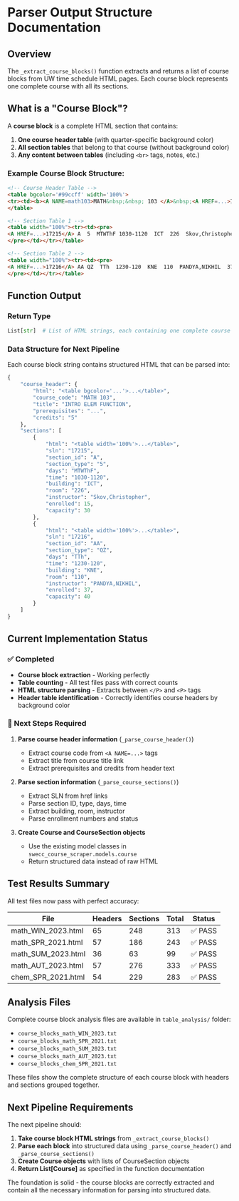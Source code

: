 # Parser Output Structure Documentation

## Overview

The `_extract_course_blocks()` function extracts and returns a list of course blocks from UW time schedule HTML pages. Each course block represents one complete course with all its sections.

## What is a "Course Block"?

A **course block** is a complete HTML section that contains:

1. **One course header table** (with quarter-specific background color)
2. **All section tables** that belong to that course (without background color)
3. **Any content between tables** (including `<br>` tags, notes, etc.)

### Example Course Block Structure:
```html
<!-- Course Header Table -->
<table bgcolor='#99ccff' width='100%'>
<tr><td><b><A NAME=math103>MATH&nbsp;&nbsp; 103 </A>&nbsp;<A HREF=...>INTRO ELEM FUNCTION </A></b></td></tr>
</table>

<!-- Section Table 1 -->
<table width="100%"><tr><td><pre>
<A HREF=...>17215</A> A  5  MTWThF 1030-1120  ICT  226  Skov,Christopher  15/30
</pre></td></tr></table>

<!-- Section Table 2 -->
<table width="100%"><tr><td><pre>
<A HREF=...>17216</A> AA QZ  TTh  1230-120  KNE  110  PANDYA,NIKHIL  37/40
</pre></td></tr></table>
```

## Function Output

### Return Type
```python
List[str]  # List of HTML strings, each containing one complete course block
```

### Data Structure for Next Pipeline

Each course block string contains structured HTML that can be parsed into:

```python
{
    "course_header": {
        "html": "<table bgcolor='...'>...</table>",
        "course_code": "MATH 103",
        "title": "INTRO ELEM FUNCTION",
        "prerequisites": "...",
        "credits": "5"
    },
    "sections": [
        {
            "html": "<table width='100%'>...</table>",
            "sln": "17215",
            "section_id": "A",
            "section_type": "5",
            "days": "MTWThF",
            "time": "1030-1120",
            "building": "ICT",
            "room": "226",
            "instructor": "Skov,Christopher",
            "enrolled": 15,
            "capacity": 30
        },
        {
            "html": "<table width='100%'>...</table>",
            "sln": "17216",
            "section_id": "AA",
            "section_type": "QZ",
            "days": "TTh",
            "time": "1230-120",
            "building": "KNE",
            "room": "110",
            "instructor": "PANDYA,NIKHIL",
            "enrolled": 37,
            "capacity": 40
        }
    ]
}
```

## Current Implementation Status

### ✅ Completed
- **Course block extraction** - Working perfectly
- **Table counting** - All test files pass with correct counts
- **HTML structure parsing** - Extracts between `</P>` and `<P>` tags
- **Header table identification** - Correctly identifies course headers by background color

### 🔄 Next Steps Required

1. **Parse course header information** (`_parse_course_header()`)
   - Extract course code from `<A NAME=...>` tags
   - Extract title from course title link
   - Extract prerequisites and credits from header text

2. **Parse section information** (`_parse_course_sections()`)
   - Extract SLN from href links
   - Parse section ID, type, days, time
   - Extract building, room, instructor
   - Parse enrollment numbers and status

3. **Create Course and CourseSection objects**
   - Use the existing model classes in `swecc_course_scraper.models.course`
   - Return structured data instead of raw HTML

## Test Results Summary

All test files now pass with perfect accuracy:

| File | Headers | Sections | Total | Status |
|------|---------|----------|-------|---------|
| math_WIN_2023.html | 65 | 248 | 313 | ✅ PASS |
| math_SPR_2021.html | 57 | 186 | 243 | ✅ PASS |
| math_SUM_2023.html | 36 | 63 | 99 | ✅ PASS |
| math_AUT_2023.html | 57 | 276 | 333 | ✅ PASS |
| chem_SPR_2021.html | 54 | 229 | 283 | ✅ PASS |

## Analysis Files

Complete course block analysis files are available in `table_analysis/` folder:
- `course_blocks_math_WIN_2023.txt`
- `course_blocks_math_SPR_2021.txt`
- `course_blocks_math_SUM_2023.txt`
- `course_blocks_math_AUT_2023.txt`
- `course_blocks_chem_SPR_2021.txt`

These files show the complete structure of each course block with headers and sections grouped together.

## Next Pipeline Requirements

The next pipeline should:

1. **Take course block HTML strings** from `_extract_course_blocks()`
2. **Parse each block** into structured data using `_parse_course_header()` and `_parse_course_sections()`
3. **Create Course objects** with lists of CourseSection objects
4. **Return List[Course]** as specified in the function documentation

The foundation is solid - the course blocks are correctly extracted and contain all the necessary information for parsing into structured data.
